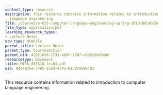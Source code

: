 ```yaml
---
content_type: resource
description: This resource contains information related to introduction to computer
  language engineering.
file: /courses/6-035-computer-language-engineering-spring-2010/8dc4035e5495150d4c45b150c9196c01_MIT6_035S10_lec01.pdf
file_type: application/pdf
learning_resource_types:
- Lecture Notes
ocw_type: OCWFile
parent_title: Lecture Notes
parent_type: CourseSection
parent_uid: 42921819-1731-ab9f-1387-c082c0b66eb6
resourcetype: Document
title: MIT6_035S10_lec01.pdf
uid: 8dc4035e-5495-150d-4c45-b150c9196c01
---
```

This resource contains information related to introduction to computer language engineering.

